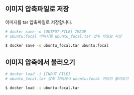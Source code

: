## 이미지 압축파일로 저장
이미지를 tar 압축파일로 저장합니다.
```.sh
# docker save -o [OUTPUT-FILE] IMAGE
# ubuntu:focal 이미지를 ubuntu_focal.tar 압축 파일로 저장

$ docker save -o ubuntu_focal.tar ubuntu:focal
```

## 이미지 압축에서 불러오기
```.sh
# docker load -i [INPUT_FILE]
# ubuntu_focal.tar 압축 파이레서 ubuntu:focal 이미지 불러오기

$ docker load -i ubuntu-focal.tar
```
